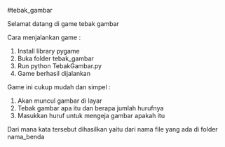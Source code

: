 #tebak_gambar

Selamat datang di game tebak gambar

Cara menjalankan game : 
1. Install library pygame
2. Buka folder tebak_gambar
3. Run python TebakGambar.py
4. Game berhasil dijalankan

Game ini cukup mudah dan simpel :

1. Akan muncul gambar di layar
2. Tebak gambar apa itu dan berapa jumlah hurufnya
3. Masukkan huruf untuk mengeja gambar apakah itu


Dari mana kata tersebut dihasilkan yaitu dari nama file yang ada di folder nama_benda
